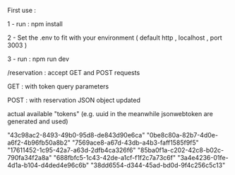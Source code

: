 

First use : 

1 - run :
npm install 


2 - Set the .env to fit with your environment ( default http , localhost , port 3003 )  

3 - run :
npm run dev 



/reservation : 
accept GET and POST requests

GET : with token query parameters 

POST : with reservation JSON object updated 

actual available "tokens" (e.g. uuid in the meanwhile jsonwebtoken are generated and used) 

"43c98ac2-8493-49b0-95d8-de843d90e6ca"
"0be8c80a-82b7-4d0e-a6f2-4b96fb50a8b2" 
"7569ace8-a67d-43db-a4b3-faff1585f9f5"
"17611452-1c95-42a7-a63d-2dfb4ca326f6"
"85ba0f1a-c202-42c8-b02c-790fa34f2a8a" 
"688fbfc5-1c43-42de-a1cf-f1f2c7a73c6f" 
"3a4e4236-01fe-4d1a-b104-d4ded4e96c6b" 
"38dd6554-d344-45ad-bd0d-9f4c256c5c13" 
        